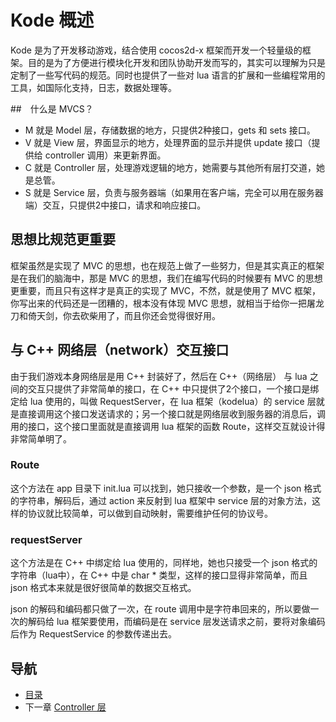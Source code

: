 # Kode 概述

Kode 是为了开发移动游戏，结合使用 cocos2d-x 框架而开发一个轻量级的框架。目的是为了方便进行模块化开发和团队协助开发而写的，其实可以理解为只是定制了一些写代码的规范。同时也提供了一些对 lua 语言的扩展和一些编程常用的工具，如国际化支持，日志，数据处理等。

##　什么是 MVCS？

- M 就是 Model 层，存储数据的地方，只提供2种接口，gets 和 sets 接口。
- V 就是 View 层，界面显示的地方，处理界面的显示并提供 update 接口（提供给 controller 调用）来更新界面。
- C 就是 Controller 层，处理游戏逻辑的地方，她需要与其他所有层打交道，她是总管。
- S 就是 Service 层，负责与服务器端（如果用在客户端，完全可以用在服务器端）交互，只提供2中接口，请求和响应接口。

## 思想比规范更重要

框架虽然是实现了 MVC 的思想，也在规范上做了一些努力，但是其实真正的框架是在我们的脑海中，那是 MVC 的思想，我们在编写代码的时候要有 MVC 的思想更重要，而且只有这样才是真正的实现了 MVC，不然，就是使用了 MVC 框架，你写出来的代码还是一团糟的，根本没有体现 MVC 思想，就相当于给你一把屠龙刀和倚天剑，你去砍柴用了，而且你还会觉得很好用。

## 与 C++ 网络层（network）交互接口

由于我们游戏本身网络层是用 C++ 封装好了，然后在 C++（网络层） 与 lua 之间的交互只提供了非常简单的接口，在 C++ 中只提供了2个接口，一个接口是绑定给 lua 使用的，叫做 RequestServer，在 lua 框架（kodelua）的 service 层就是直接调用这个接口发送请求的；另一个接口就是网络层收到服务器的消息后，调用的接口，这个接口里面就是直接调用 lua 框架的函数 Route，这样交互就设计得非常简单明了。

### Route

这个方法在 app 目录下 init.lua 可以找到，她只接收一个参数，是一个 json 格式的字符串，解码后，通过 action 来反射到 lua 框架中 service 层的对象方法，这样的协议就比较简单，可以做到自动映射，需要维护任何的协议号。

### requestServer

这个方法是在 C++ 中绑定给 lua 使用的，同样地，她也只接受一个 json 格式的字符串（lua中），在 C++ 中是 char * 类型，这样的接口显得非常简单，而且 json 格式本来就是很好很简单的数据交互格式。

json 的解码和编码都只做了一次，在 route 调用中是字符串回来的，所以要做一次的解码给 lua 框架要使用，而编码是在 service 层发送请求之前，要将对象编码后作为 RequestService 的参数传递出去。

## 导航
- [目录](00.md)
- 下一章 [Controller 层](02.md)
